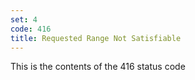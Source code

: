 ```yaml
---
set: 4
code: 416
title: Requested Range Not Satisfiable
---
```


This is the contents of the 416 status code
